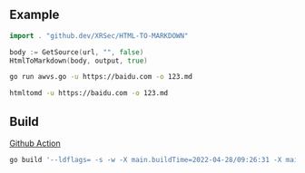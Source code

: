 ## Example

```go
import . "github.dev/XRSec/HTML-TO-MARKDOWN"

body := GetSource(url, "", false)
HtmlToMarkdown(body, output, true)
```

```bash
go run awvs.go -u https://baidu.com -o 123.md
```

```bash
htmltomd -u https://baidu.com -o 123.md
```

## Build

[Github Action](.github/workflows/Go%20Build.yml#L35)

```bash
go build '--ldflags= -s -w -X main.buildTime=2022-04-28/09:26:31 -X main.versionData=0.0.1 -X main.commitId=e5f941ddac24e5177650f6038f38d5935be90921 -X main.author=XRSec'
```
